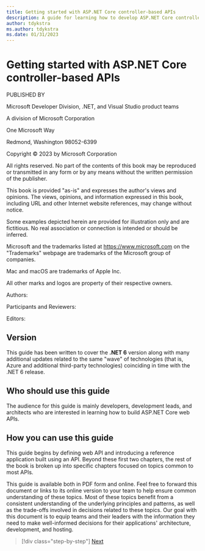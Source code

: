 ```yaml
---
title: Getting started with ASP.NET Core controller-based APIs
description: A guide for learning how to develop ASP.NET Core controller-based web APIs.
author: tdykstra
ms.author: tdykstra
ms.date: 01/31/2023
---
```


# Getting started with ASP.NET Core controller-based APIs

PUBLISHED BY

Microsoft Developer Division, .NET, and Visual Studio product teams

A division of Microsoft Corporation

One Microsoft Way

Redmond, Washington 98052-6399

Copyright &copy; 2023 by Microsoft Corporation

All rights reserved. No part of the contents of this book may be reproduced or transmitted in any form or by any means without the written permission of the publisher.

This book is provided "as-is" and expresses the author's views and opinions. The views, opinions, and information expressed in this book, including URL and other Internet website references, may change without notice.

Some examples depicted herein are provided for illustration only and are fictitious. No real association or connection is intended or should be inferred.

Microsoft and the trademarks listed at <https://www.microsoft.com> on the "Trademarks" webpage are trademarks of the Microsoft group of companies.

Mac and macOS are trademarks of Apple Inc.

All other marks and logos are property of their respective owners.

Authors:

Participants and Reviewers:

Editors:

## Version

This guide has been written to cover the **.NET 6** version along with many additional updates related to the same "wave" of technologies (that is, Azure and additional third-party technologies) coinciding in time with the .NET 6 release.

## Who should use this guide

The audience for this guide is mainly developers, development leads, and architects who are interested in learning how to build ASP.NET Core web APIs.

## How you can use this guide

This guide begins by defining web API and introducing a reference application built using an API. Beyond these first two chapters, the rest of the book is broken up into specific chapters focused on topics common to most APIs.

This guide is available both in PDF form and online. Feel free to forward this document or links to its online version to your team to help ensure common understanding of these topics. Most of these topics benefit from a consistent understanding of the underlying principles and patterns, as well as the trade-offs involved in decisions related to these topics. Our goal with this document is to equip teams and their leaders with the information they need to make well-informed decisions for their applications' architecture, development, and hosting.

>[!div class="step-by-step"]
>[Next](index.md)
